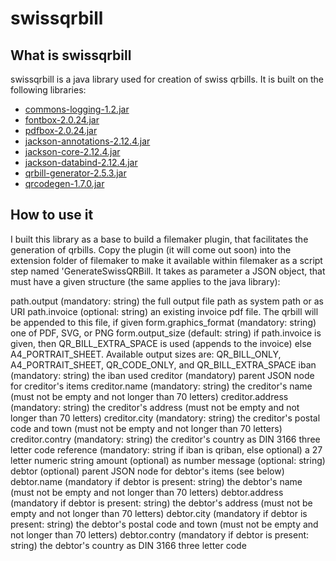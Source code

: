 # swissqrbill

## What is swissqrbill

swissqrbill is a java library used for creation of swiss qrbills. It is built on the following libraries:

* [commons-logging-1.2.jar](http://commons.apache.org/proper/commons-logging/download_logging.cgi)
* [fontbox-2.0.24.jar](https://www.apache.org/dyn/closer.lua/pdfbox/2.0.24/fontbox-2.0.24.jar)
* [pdfbox-2.0.24.jar](https://www.apache.org/dyn/closer.lua/pdfbox/2.0.24/pdfbox-2.0.24.jar)
* [jackson-annotations-2.12.4.jar](https://mvnrepository.com/artifact/com.fasterxml.jackson.core/jackson-annotations/2.12.4)
* [jackson-core-2.12.4.jar](https://mvnrepository.com/artifact/com.fasterxml.jackson.core/jackson-core/2.12.4)
* [jackson-databind-2.12.4.jar](https://mvnrepository.com/artifact/com.fasterxml.jackson.core/jackson-databind/2.12.4)
* [qrbill-generator-2.5.3.jar](https://mvnrepository.com/artifact/net.codecrete.qrbill/qrbill-generator/2.5.3)
* [qrcodegen-1.7.0.jar](https://mvnrepository.com/artifact/io.nayuki/qrcodegen/1.7.0)

## How to use it

I built this library as a base to build a filemaker plugin, that facilitates the generation of qrbills. Copy the plugin (it will come out soon) into the extension folder of filemaker to make it available within filemaker as a script step named 'GenerateSwissQRBill. It takes as parameter a JSON object, that must have a given structure (the same applies to the java library):

path.output           (mandatory: string) the full output file path as system path or as URI
path.invoice          (optional: string) an existing invoice pdf file. The qrbill will be appended to this file, if given
form.graphics_format  (mandatory: string) one of PDF, SVG, or PNG
form.output_size      (default: string) if path.invoice is given, then QR_BILL_EXTRA_SPACE is used (appends to the invoice) else A4_PORTRAIT_SHEET. Available output sizes are: QR_BILL_ONLY, A4_PORTRAIT_SHEET, QR_CODE_ONLY, and QR_BILL_EXTRA_SPACE
iban                  (mandatory: string) the iban used
creditor              (mandatory) parent JSON node for creditor's items
creditor.name         (mandatory: string) the creditor's name (must not be empty and not longer than 70 letters)
creditor.address      (mandatory: string) the creditor's address (must not be empty and not longer than 70 letters)
creditor.city         (mandatory: string) the creditor's postal code and town (must not be empty and not longer than 70 letters)
creditor.contry       (mandatory: string) the creditor's country as DIN 3166 three letter code
reference             (mandatory: string if iban is qriban, else optional) a 27 letter numeric string
amount                (optional) as number
message               (optional: string)
debtor                (optional) parent JSON node for debtor's items (see below)
debtor.name         (mandatory if debtor is present: string) the debtor's name (must not be empty and not longer than 70 letters)
debtor.address      (mandatory if debtor is present: string) the debtor's address (must not be empty and not longer than 70 letters)
debtor.city         (mandatory if debtor is present: string) the debtor's postal code and town (must not be empty and not longer than 70 letters)
debtor.contry         (mandatory if debtor is present: string) the debtor's country as DIN 3166 three letter code
